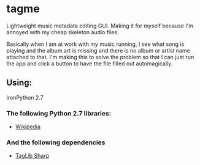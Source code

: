 # tagme
Lightweight music metadata editing GUI. Making it for myself because I'm annoyed with my cheap skeleton audio files.

Basically when I am at work with my music running, I see what song is playing and the album art is missing and there is no album or artist name attached to that. I'm making this to solve the problem so that I can just run the app and click a button to have the file filled out automagically.

## Using:

IronPython 2.7

### The following Python 2.7 libraries:

* [Wikipedia](https://wikipedia.readthedocs.io/)

### And the following dependencies

* [TagLib Sharp](https://github.com/mono/taglib-sharp)